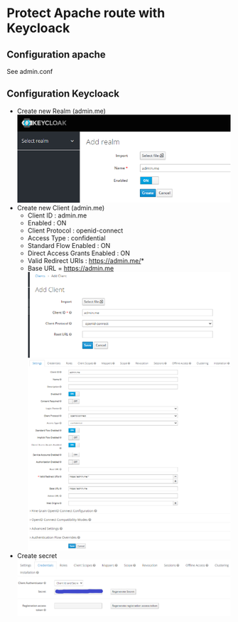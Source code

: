 # Protect Apache route with Keycloack

## Configuration apache
See admin.conf

## Configuration Keycloack
- Create new Realm (admin.me)
![alt](https://github.com/cruizsan/apache-protect-openid/raw/main/keycloack/img/001.PNG)
- Create new Client (admin.me)
  - Client ID : admin.me
  - Enabled : ON
  - Client Protocol : openid-connect
  - Access Type : confidential
  - Standard Flow Enabled : ON
  - Direct Access Grants Enabled : ON
  - Valid Redirect URIs : https://admin.me/*
  - Base URL = https://admin.me
![alt](https://github.com/cruizsan/apache-protect-openid/raw/main/keycloack/img/002.PNG)
![alt](https://github.com/cruizsan/apache-protect-openid/raw/main/keycloack/img/003.PNG)
- Create secret
![alt](https://github.com/cruizsan/apache-protect-openid/raw/main/keycloack/img/004.PNG)
